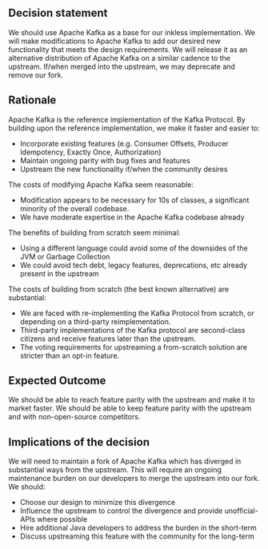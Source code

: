 ## Decision statement

We should use Apache Kafka as a base for our inkless implementation.
We will make modifications to Apache Kafka to add our desired new functionality that meets the design requirements.
We will release it as an alternative distribution of Apache Kafka on a similar cadence to the upstream.
If/when merged into the upstream, we may deprecate and remove our fork.

## Rationale

Apache Kafka is the reference implementation of the Kafka Protocol.
By building upon the reference implementation, we make it faster and easier to:

* Incorporate existing features (e.g. Consumer Offsets, Producer Idempotency, Exactly Once, Authorization)
* Maintain ongoing parity with bug fixes and features
* Upstream the new functionality if/when the community desires

The costs of modifying Apache Kafka seem reasonable:
* Modification appears to be necessary for 10s of classes, a significant minority of the overall codebase.
* We have moderate expertise in the Apache Kafka codebase already

The benefits of building from scratch seem minimal:
* Using a different language could avoid some of the downsides of the JVM or Garbage Collection
* We could avoid tech debt, legacy features, deprecations, etc already present in the upstream

The costs of building from scratch (the best known alternative) are substantial:
* We are faced with re-implementing the Kafka Protocol from scratch, or depending on a third-party reimplementation.
* Third-party implementations of the Kafka protocol are second-class citizens and receive features later than the upstream.
* The voting requirements for upstreaming a from-scratch solution are stricter than an opt-in feature.

## Expected Outcome

We should be able to reach feature parity with the upstream and make it to market faster.
We should be able to keep feature parity with the upstream and with non-open-source competitors.

## Implications of the decision

We will need to maintain a fork of Apache Kafka which has diverged in substantial ways from the upstream.
This will require an ongoing maintenance burden on our developers to merge the upstream into our fork. We should:
* Choose our design to minimize this divergence
* Influence the upstream to control the divergence and provide unofficial-APIs where possible
* Hire additional Java developers to address the burden in the short-term
* Discuss upstreaming this feature with the community for the long-term

